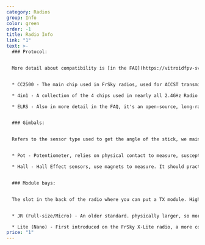 ```yaml
---
category: Radios
group: Info
color: green
order: -1
title: Radio Info
link: "1"
text: >-
  ### Protocol:


  More detail about compatibility is [in the FAQ](https://vitroidfpv-sv.netlify.app/faq#compatibleRadio). Slightly different here, as for the most part, I listed the actual RF tech used in the radios


  * CC2500 - The main chip used in FrSky radios, used for ACCST transmission

  * 4in1 - A collection of the 4 chips used in nearly all 2.4GHz Radio controllers, allowing you to bind it to pretty much anything. FrSky, FlySky, Spektrum, Futaba, and a [lot more](https://www.multi-module.org/basics/supported-protocols)

  * ELRS - Also in more detail in the FAQ, it's an open-source, long-range, high-performance link, and IMO the best option going forward


  ### Gimbals:


  Refers to the sensor type used to get the angle of the stick, we mainly see these two used:


  * Pot - Potentiometer, relies on physical contact to measure, susceptible to wear

  * Hall - Hall Effect sensors, use magnets to measure. It should practically last forever


  ### Module bays:


  The slot in the back of the radio where you can put a TX module. Higher output power, protocols that the radio itself is incapable of. There are mainly two standard-ish sizes:


  * JR (Full-size/Micro) - An older standard. physically larger, so more room to fit cooling, more features like an external screen, etc...

  * Lite (Nano) - First introduced on the FrSky X-Lite radio, a more compact option for smaller radios. Less available options and the smaller space
price: "1"
---
```

